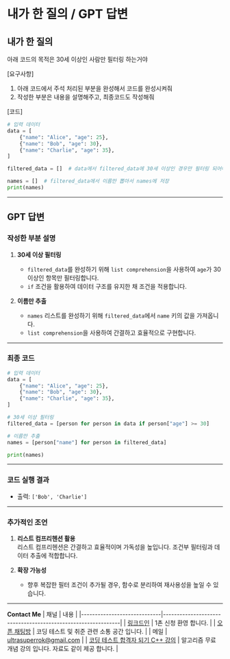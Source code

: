 
# 내가 한 질의 / GPT 답변

## 내가 한 질의
아래 코드의 목적은 30세 이상인 사람만 필터링 하는거야  

[요구사항]  
1. 아래 코드에서 주석 처리된 부분을 완성해서 코드를 완성시켜줘  
2. 작성한 부분은 내용을 설명해주고, 최종코드도 작성해줘  

[코드]  
```python
# 입력 데이터
data = [
    {"name": "Alice", "age": 25},
    {"name": "Bob", "age": 30},
    {"name": "Charlie", "age": 35},
]

filtered_data = []  # data에서 filtered_data에 30세 이상인 경우만 필터링 되어야함

names = []  # filtered_data에서 이름만 뽑아서 names에 저장
print(names)
```

---

## GPT 답변

### 작성한 부분 설명

1. **30세 이상 필터링**
   - `filtered_data`를 완성하기 위해 `list comprehension`을 사용하여 `age`가 30 이상인 항목만 필터링합니다.
   - `if` 조건을 활용하여 데이터 구조를 유지한 채 조건을 적용합니다.

2. **이름만 추출**
   - `names` 리스트를 완성하기 위해 `filtered_data`에서 `name` 키의 값을 가져옵니다.
   - `list comprehension`을 사용하여 간결하고 효율적으로 구현합니다.

---

### 최종 코드

```python
# 입력 데이터
data = [
    {"name": "Alice", "age": 25},
    {"name": "Bob", "age": 30},
    {"name": "Charlie", "age": 35},
]

# 30세 이상 필터링
filtered_data = [person for person in data if person["age"] >= 30]

# 이름만 추출
names = [person["name"] for person in filtered_data]

print(names)
```

---

### 코드 실행 결과
- 출력: `['Bob', 'Charlie']`

---

### 추가적인 조언

1. **리스트 컴프리헨션 활용**  
   리스트 컴프리헨션은 간결하고 효율적이며 가독성을 높입니다. 조건부 필터링과 데이터 추출에 적합합니다.

2. **확장 가능성**  
   - 향후 복잡한 필터 조건이 추가될 경우, 함수로 분리하여 재사용성을 높일 수 있습니다.
  
---
   **Contact Me**
| 채널                        | 내용                                                          |
|-----------------------------|--------------------------------------------------------------|
| [링크드인](https://www.linkedin.com/in/ultrasuperrok/)               |  1촌 신청 환영 합니다. |
| [오픈 채팅방](https://open.kakao.com/o/gX0WnTCf)             |  코딩 테스트 및 취준 관련 소통 공간 입니다. |
| 메일                   | ultrasuperrok@gmail.com  |
| [코딩 테스트 합격자 되기 C++ 강의](https://inf.run/H9yxm) |  알고리즘 무료 개념 강의 입니다. 자료도 같이 제공 합니다. |

